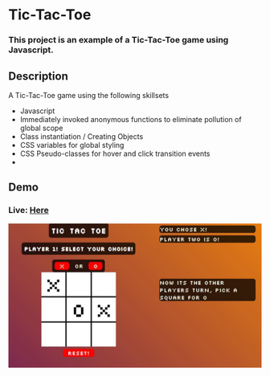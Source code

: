 # Tic-Tac-Toe
### This project is an example of a Tic-Tac-Toe game using Javascript. 

## Description
A Tic-Tac-Toe game using the following skillsets
* Javascript
* Immediately invoked anonymous functions to eliminate pollution of global scope
* Class instantiation / Creating Objects
* CSS variables for global styling
* CSS Pseudo-classes for hover and click transition events
* 



## Demo
### Live: [Here](https://radclifferr.github.io/Tic-Tac-Toe/)
![Preview](images/tic-tac-toe.jpg)
